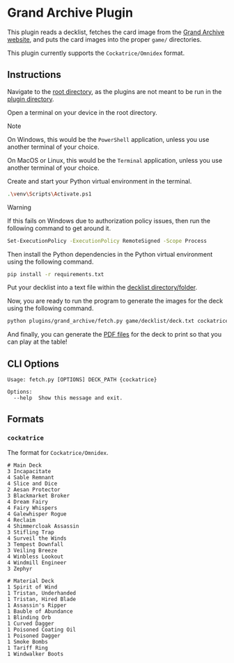 # Grand Archive Plugin

This plugin reads a decklist, fetches the card image from the [Grand Archive website](https://gatcg.com), and puts the card images into the proper `game/` directories.

This plugin currently supports the ``Cockatrice/Omnidex`` format.

## Instructions

Navigate to the [root directory](../..), as the plugins are not meant to be run in the [plugin directory](.).

Open a terminal on your device in the root directory.

> [!NOTE]
> On Windows, this would be the ``PowerShell`` application, unless you use another terminal of your choice.
>
> On MacOS or Linux, this would be the ``Terminal`` application, unless you use another terminal of your choice.

Create and start your Python virtual environment in the terminal.
```bash
.\venv\Scripts\Activate.ps1
```

> [!WARNING]
> If this fails on Windows due to authorization policy issues, then run the following command to get around it.
> ```bash
> Set-ExecutionPolicy -ExecutionPolicy RemoteSigned -Scope Process
> ```

Then install the Python dependencies in the Python virtual environment using the following command.
```bash
pip install -r requirements.txt  
```

Put your decklist into a text file within the [decklist directory/folder](../../game/decklist).

Now, you are ready to run the program to generate the images for the deck using the following command.
```bash
python plugins/grand_archive/fetch.py game/decklist/deck.txt cockatrice
```

And finally, you can generate the [PDF files](../../README.md#create_pdfpy) for the deck to print so that you can play at the table!

## CLI Options

```
Usage: fetch.py [OPTIONS] DECK_PATH {cockatrice}

Options:
  --help  Show this message and exit.
```

## Formats

### `cockatrice`

The format for ``Cockatrice/Omnidex``.

```
# Main Deck
3 Incapacitate
4 Sable Remnant
4 Slice and Dice
2 Aesan Protector
3 Blackmarket Broker
4 Dream Fairy
4 Fairy Whispers
4 Galewhisper Rogue
4 Reclaim
4 Shimmercloak Assassin
3 Stifling Trap
4 Surveil the Winds
3 Tempest Downfall
3 Veiling Breeze
4 Winbless Lookout
4 Windmill Engineer
3 Zephyr

# Material Deck
1 Spirit of Wind
1 Tristan, Underhanded
1 Tristan, Hired Blade
1 Assassin's Ripper
1 Bauble of Abundance
1 Blinding Orb
1 Curved Dagger
1 Poisoned Coating Oil
1 Poisoned Dagger
1 Smoke Bombs
1 Tariff Ring
1 Windwalker Boots
```